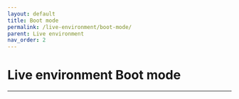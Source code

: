 ```yaml
---
layout: default
title: Boot mode
permalink: /live-environment/boot-mode/
parent: Live environment
nav_order: 2
---
```


# Live environment Boot mode

---
